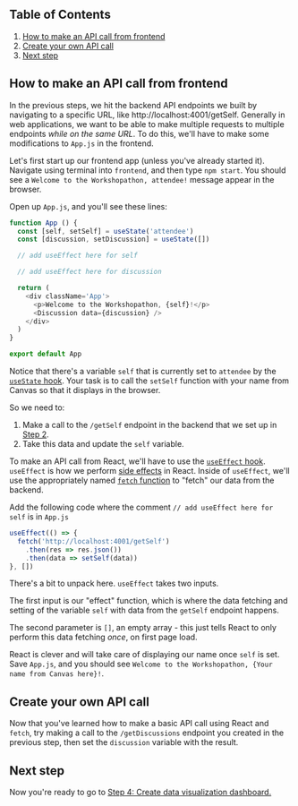 ## Table of Contents
1. [How to make an API call from frontend](#how-to-make-an-api-call-from-frontend)
1. [Create your own API call](#create-your-own-api-call)
1. [Next step](#next-step)

## How to make an API call from frontend
In the previous steps, we hit the backend API endpoints we built by navigating to a specific URL, like http://localhost:4001/getSelf. Generally in web applications, we want to be able to make multiple requests to multiple endpoints _while on the same URL_. To do this, we'll have to make some modifications to `App.js` in the frontend.

Let's first start up our frontend app (unless you've already started it). Navigate using terminal into `frontend`, and then type `npm start`. You should see a `Welcome to the Workshopathon, attendee!` message appear in the browser.

Open up `App.js`, and you'll see these lines:

```js
function App () {
  const [self, setSelf] = useState('attendee')
  const [discussion, setDiscussion] = useState([])

  // add useEffect here for self

  // add useEffect here for discussion

  return (
    <div className='App'>
      <p>Welcome to the Workshopathon, {self}!</p>
      <Discussion data={discussion} />
    </div>
  )
}

export default App
```

Notice that there's a variable `self` that is currently set to `attendee` by the [`useState` hook](https://reactjs.org/docs/hooks-state.html). Your task is to call the `setSelf` function with your name from Canvas so that it displays in the browser.

So we need to:

1. Make a call to the `/getSelf` endpoint in the backend that we set up in [Step 2](2-API-Endpoints.md).
1. Take this data and update the `self` variable.

To make an API call from React, we'll have to use the [`useEffect` hook](https://reactjs.org/docs/hooks-effect.html). `useEffect` is how we perform [side effects](https://en.wikipedia.org/wiki/Side_effect_(computer_science)) in React. Inside of `useEffect`, we'll use the appropriately named [`fetch` function](https://developer.mozilla.org/en-US/docs/Web/API/Fetch_API/Using_Fetch) to "fetch" our data from the backend.

Add the following code where the comment `// add useEffect here for self` is in `App.js`
```js
useEffect(() => {
  fetch('http://localhost:4001/getSelf')
    .then(res => res.json())
    .then(data => setSelf(data))
}, [])
```
There's a bit to unpack here. `useEffect` takes two inputs.

The first input is our "effect" function, which is where the data fetching and setting of the variable `self` with data from the `getSelf` endpoint happens.

The second parameter is `[]`, an empty array - this just tells React to only perform this data fetching _once_, on first page load.

React is clever and will take care of displaying our name once `self` is set. Save `App.js`, and you should see `Welcome to the Workshopathon, {Your name from Canvas here}!`.

## Create your own API call
Now that you've learned how to make a basic API call using React and `fetch`, try making a call to the `/getDiscussions` endpoint you created in the previous step, then set the `discussion` variable with the result.

## Next step
Now you're ready to go to [Step 4: Create data visualization dashboard.](4-Create-Data-Viz-Dashboard.md)
